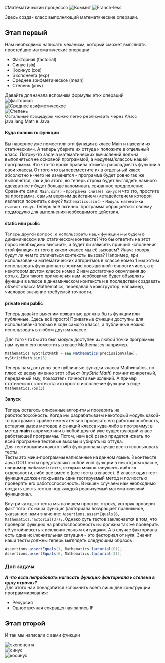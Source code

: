 #Математический процессор
![Коммит](https://img.shields.io/badge/Информативный%20коммит-NO-critical "Неинформативные коммиты")
![Branch-less](https://img.shields.io/badge/Ветки-NO-critical "No branches")

Здесь создан класс выполняющий математические операции.
## Этап первый
Нам необходимо написать механизм, который сможет выполнять простейшие математические операции. 
- Факториал (factorial)
- Синус (sin)
- Косинус (cos)
- Экспонента (exp)
- Среднее арифметическое (mean)
- Степень (pow)

Давайте для начала вспомним формулы этих операций  
![факториал](https://latex.codecogs.com/svg.latex?x!=1\cdot2\cdot3\cdot...\cdot{x}=\prod_{i=1}^{x}i\\ "Факториал")  
![Cреднее арифметическое](https://latex.codecogs.com/svg.latex?\mu(X)=\frac{x_1+x_2+x_3+...+x_n}{n}=\sum_{i=0}^{n}\frac{x_i}{n}=\frac{\sum_{i=0}^{n}x_i}{n}\\ "Среднее арифметическое")  
![Cтепень](https://latex.codecogs.com/svg.latex?x^n=x\cdot{x}\cdot{x}\cdot...=\prod_{i=1}^{n}x\\ "Степень")    
Остальные процедуры можно легко реализовать через Класс java.lang.Math в Java.

#### Куда положить функции
Вы наверное уже поместили эти функции в класс Main и нарекли их статическими. А теперь уберите их оттуда и положите в отдельный класс. Потому-то задача математических вычислений должна выполняться не основной программой, а модулем/классом нашей программы. Это что-то вроде правила этикета: раскладывать функции в свои классы. От того что вы переместите их в отдельный класс абсолютно ничего не изменится - программа будет ровно так же выполнятся, как и до этого, но теперь строка будет выглядеть намного адекватнее и будет больше напоминать связанное предложение.  
Сравните сами: `Main.sin()` - `Программа считает синус` и что это, простите за программа, самым верхним действием (метадействием) которой является посчитать синус? `Mathematics.sin()` - `Модуль математики считает синус`. Теперь всё логично: программа обращается к своему подмодулю для выполнения необходимого действия.

#### static или public
Теперь другой вопрос: а использовать наши функции мы будем в динамическом или статическом контексте? Что бы ответить на этот порос необходимо выяснить, а будет ли зависеть принцип исполнения этой функции от того в каком классе мы её вызовем? Иначе говоря, будут ли чем то отличаться контексты вызова? Например, при использовании математических алгоритмов в классе номер 1 мы хотим использовать функционал в режиме повышенной точности чисел, а в некотором другом классе номер 2 нам достаточно округления до сотых. Для такого применения нам необходимо будет объявлять функции в классе в динамическом контексте и в последствии создавать объект класса Mathematics, передавая в конструктор, например, числовое значение требуемой точности.

#### private или public
Теперь давайте выясним приватные должны быть функции или публичные. Здесь всё просто! Приватные функции доступны для использования только в коде самого класса, а публичные можно использовать в любом другом классе.

Для того что бы это был модуль доступен из любой точки программы нам нужно его поместить в класс Mathematics например.
```java
Mathematics myStrictMath = new Mathematics(precissionValue);
myStrictMath.sin(5)
```
Теперь нам доступны все публичные функции класса Mathematics, но плюс ко всему именно этот объект (*myStrictMath*) помнит конкретный, переданный ему, показатель точности вычислений.
А пример статического контекста это просто исполнение функции в виде `Mathematics.cos(3)`

#### Запуск
Теперь осталось описанные алгоритмы проверить на работоспособность. Когда мы разрабатываем некоторый модуль какой-то программы крайне нежелательно проверять его работоспособность, вставляя вызов методов и функций класса куда-либо в программу: в метод **main** например или в любой другой уже существующий класс работающей программы. Потом, нам всё равно придется искать по всей программе тестовые вызовы и убирать их оттуда.  
Для тестирования какого-либо функционала лучше всего использовать тесты.  
Тесты это мини-программы написанные на данном языке. В контексте Java ООП тесты представляют собой void функции в некотором классе, например `MathematicTests`, которые можно запускать либо по-отдельности, либо все вместе (все тесты в классе). В классе один тест-функция должен покрывать один тестируемый метод и полностью проверять его работоспособность. В нашем случаем нам необходимо создать шесть тестов под каждый реализуемый математический функционал.  

Внутри каждого теста мы напишем простую строку, которая проверит факт того что наша функция факториала возвращает правильное, указанное нами значение: `Assertions.assertEquals(6, Mathematics.factorial(3));`. Однако суть тестов заключается в том, что проверяя функцию на работоспособность иы должны так же проверить её устойчивость к исключительным ситуациям. А в случае факториала есть одна исключительная ситуация - это факториал от нуля. Значит наши тесты должны теперь выглядеть следующим образом:
```java
Assertions.assertEquals(1, Mathematics.factorial(0));
Assertions.assertEquals(6, Mathematics.factorial(3));
```


### Доп задача
***А что если попробовать написать функцию факториала и степени в одну строчку?***  
Для этого нам понадобится вспомнить всего лишь две конструкции программирования:
- Рекурсия
- Однострочная сокращенная запись IF

## Этап второй
И так мы написали с вами функции

![экспонента](https://latex.codecogs.com/svg.latex?e^x%20=%20\sum_{n=0}^{N}{\frac{x^n}{n!}}\\)  
![синус](https://latex.codecogs.com/svg.latex?sin(x)=\sum_{n=0}^{N}{(-1)^n\frac{x^{2n+1}}{(2n+1)!}}\\)  
![косинус](https://latex.codecogs.com/svg.latex?\cos(x)=\sum_{n=0}^{N}{\frac{x^{2n}}{(2n)!}}\\)  

